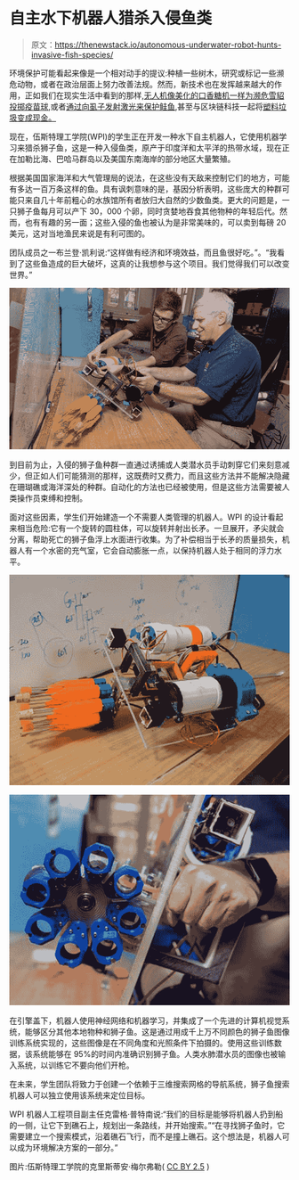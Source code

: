 # 自主水下机器人猎杀入侵鱼类

> 原文：<https://thenewstack.io/autonomous-underwater-robot-hunts-invasive-fish-species/>

环境保护可能看起来像是一个相对动手的提议:种植一些树木，研究或标记一些濒危动物，或者在政治层面上努力改善法规。然而，新技术也在发挥越来越大的作用，正如我们在现实生活中看到的那样,[无人机像美化的口香糖机一样为濒危雪貂投掷疫苗球](https://thenewstack.io/glorified-gumball-machine-drones-airdrop-vaccine-pellets-endangered-ferrets/),或者[通过向虱子发射激光来保护鲑鱼](https://thenewstack.io/underwater-drone-protects-salmon-blasting-lice-lasers/),甚至与区块链科技一起将[塑料垃圾变成现金。](https://thenewstack.io/plastic-bank-using-blockchain-tech-to-monetize-plastic-waste/)

现在，伍斯特理工学院(WPI)的学生正在开发一种水下自主机器人，它使用机器学习来猎杀狮子鱼，这是一种入侵鱼类，原产于印度洋和太平洋的热带水域，现在正在加勒比海、巴哈马群岛以及美国东南海岸的部分地区大量繁殖。

根据美国国家海洋和大气管理局的说法，在这些没有天敌来控制它们的地方，可能有多达一百万条这样的鱼。具有讽刺意味的是，基因分析表明，这些庞大的种群可能只来自几十年前粗心的水族馆所有者放归大自然的少数鱼类。更大的问题是，一只狮子鱼每月可以产下 30，000 个卵，同时贪婪地吞食其他物种的年轻后代。然而，也有有趣的另一面；这些入侵的鱼也被认为是非常美味的，可以卖到每磅 20 美元，这对当地渔民来说是有利可图的。

团队成员之一布兰登·凯利说:“这样做有经济和环境效益，而且鱼很好吃。”。“我看到了这些鱼造成的巨大破坏，这真的让我想参与这个项目。我们觉得我们可以改变世界。”

![](img/1684f8da1c6d661f33448bf15540d3d5.png)

到目前为止，入侵的狮子鱼种群一直通过诱捕或人类潜水员手动刺穿它们来刻意减少，但正如人们可能猜测的那样，这既费时又费力，而且这些方法并不能解决隐藏在珊瑚礁或海洋深处的种群。自动化的方法也已经被使用，但是这些方法需要被人类操作员束缚和控制。

面对这些因素，学生们开始建造一个不需要人类管理的机器人。WPI 的设计看起来相当危险:它有一个旋转的圆柱体，可以旋转并射出长矛。一旦展开，矛尖就会分离，帮助死亡的狮子鱼浮上水面进行收集。为了补偿相当于长矛的质量损失，机器人有一个水密的充气室，它会自动膨胀一点，以保持机器人处于相同的浮力水平。

![](img/9c1abb12576389fb2e2427648300869d.png)

![](img/2ca6a665f27774046ddae6b7b8b09b5c.png)

在引擎盖下，机器人使用神经网络和机器学习，并集成了一个先进的计算机视觉系统，能够区分其他本地物种和狮子鱼。这是通过用成千上万不同颜色的狮子鱼图像训练系统实现的，这些图像是在不同角度和光照条件下拍摄的。使用这些训练数据，该系统能够在 95%的时间内准确识别狮子鱼。人类水肺潜水员的图像也被输入系统，以训练它不要向他们开枪。

在未来，学生团队将致力于创建一个依赖于三维搜索网格的导航系统，狮子鱼搜索机器人可以独立使用该系统来定位目标。

WPI 机器人工程项目副主任克雷格·普特南说:“我们的目标是能够将机器人扔到船的一侧，让它下到礁石上，规划出一条路线，并开始搜索。”“在寻找狮子鱼时，它需要建立一个搜索模式，沿着礁石飞行，而不是撞上礁石。这个想法是，机器人可以成为环境解决方案的一部分。”

图片:伍斯特理工学院的克里斯蒂安·梅尔弗勒( [CC BY 2.5](https://creativecommons.org/licenses/by/2.5) )

<svg xmlns:xlink="http://www.w3.org/1999/xlink" viewBox="0 0 68 31" version="1.1"><title>Group</title> <desc>Created with Sketch.</desc></svg>